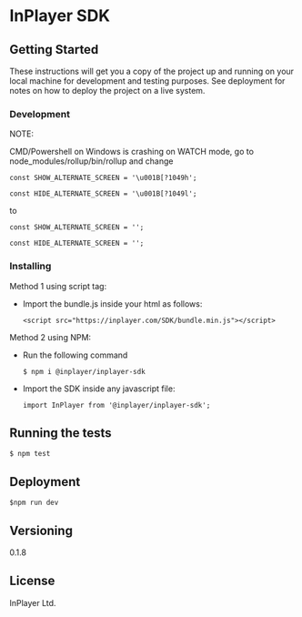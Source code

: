 # InPlayer SDK


## Getting Started

These instructions will get you a copy of the project up and running on your local machine for development and testing purposes. See deployment for notes on how to deploy the project on a live system.

### Development

NOTE:

CMD/Powershell on Windows is crashing on WATCH mode, go to
node_modules/rollup/bin/rollup and change

 `const SHOW_ALTERNATE_SCREEN = '\u001B[?1049h';`

 `const HIDE_ALTERNATE_SCREEN = '\u001B[?1049l';`


to

`const SHOW_ALTERNATE_SCREEN = '';`

`const HIDE_ALTERNATE_SCREEN = '';`



### Installing

Method 1 using script tag:

  - Import the bundle.js inside your html as follows:

    `<script src="https://inplayer.com/SDK/bundle.min.js"></script>`

Method 2 using NPM:

  - Run the following command

    `$ npm i @inplayer/inplayer-sdk`

  - Import the SDK inside any javascript file:

    `import InPlayer from '@inplayer/inplayer-sdk';`

## Running the tests

`$ npm test`

## Deployment

`$npm run dev`

## Versioning

0.1.8

## License

InPlayer Ltd.
